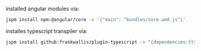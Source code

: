 installed angular modules via:

```sh
jspm install npm:@angular/core -o '{"main": "bundles/core.umd.js"}'
```

installes typescript transpiler via:

```sh
jspm install github:frankwallis/plugin-typescript -o "{dependencies:{typescript:'^1.9.0-dev'}}"
```
